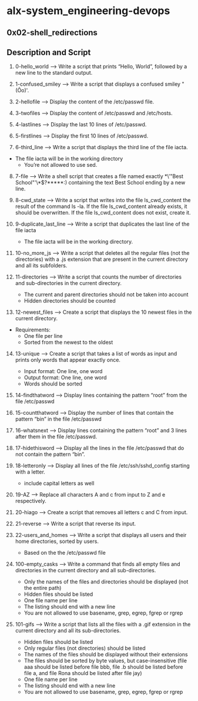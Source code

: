 # alx-system_engineering-devops

## 0x02-shell_redirections

## Description and Script

1.  0-hello_world --> Write a script that prints “Hello, World”, followed by a new line to the standard output.

2. 1-confused_smiley --> Write a script that displays a confused smiley "(Ôo)'.

3. 2-hellofile --> Display the content of the /etc/passwd file.

4. 3-twofiles --> Display the content of /etc/passwd and /etc/hosts.

5. 4-lastlines --> Display the last 10 lines of /etc/passwd.

6. 5-firstlines --> Display the first 10 lines of /etc/passwd.

7. 6-third_line --> Write a script that displays the third line of the file iacta.
- The file iacta will be in the working directory
  * You’re not allowed to use sed.

8. 7-file --> Write a shell script that creates a file named exactly \*\\'"Best School"\'\\*$\?\*\*\*\*\*:) containing the text Best School ending by a new line.

9. 8-cwd_state --> Write a script that writes into the file ls_cwd_content the result of the command ls -la. If the file ls_cwd_content already exists, it should be overwritten. If the file ls_cwd_content does not exist, create it.

10. 9-duplicate_last_line --> Write a script that duplicates the last line of the file iacta
    * The file iacta will be in the working directory.

11. 10-no_more_js --> Write a script that deletes all the regular files (not the directories) with a .js extension that are present in the current directory and all its subfolders.

12. 11-directories --> Write a script that counts the number of directories and sub-directories in the current directory.
    * The current and parent directories should not be taken into account
    * Hidden directories should be counted

13. 12-newest_files --> Create a script that displays the 10 newest files in the current directory.

- Requirements:
    * One file per line
    * Sorted from the newest to the oldest

14. 13-unique --> Create a script that takes a list of words as input and prints only words that appear exactly once.
    * Input format: One line, one word
    * Output format: One line, one word
    * Words should be sorted

15. 14-findthatword --> Display lines containing the pattern “root” from the file /etc/passwd

16. 15-countthatword --> Display the number of lines that contain the pattern “bin” in the file /etc/passwd

17. 16-whatsnext --> Display lines containing the pattern “root” and 3 lines after them in the file /etc/passwd.

18. 17-hidethisword --> Display all the lines in the file /etc/passwd that do not contain the pattern “bin”.

19. 18-letteronly --> Display all lines of the file /etc/ssh/sshd_config starting with a letter.
    * include capital letters as well

20. 19-AZ --> Replace all characters A and c from input to Z and e respectively.

21. 20-hiago --> Create a script that removes all letters c and C from input.

22. 21-reverse --> Write a script that reverse its input.

23. 22-users_and_homes --> Write a script that displays all users and their home directories, sorted by users.
    * Based on the the /etc/passwd file

24. 100-empty_casks --> Write a command that finds all empty files and directories in the current directory and all sub-directories.
    * Only the names of the files and directories should be displayed (not the entire path)
    * Hidden files should be listed
    * One file name per line
    * The listing should end with a new line
    * You are not allowed to use basename, grep, egrep, fgrep or rgrep

25. 101-gifs --> Write a script that lists all the files with a .gif extension in the current directory and all its sub-directories.
    * Hidden files should be listed
    * Only regular files (not directories) should be listed
    * The names of the files should be displayed without their extensions
    * The files should be sorted by byte values, but case-insensitive (file aaa should be listed before file bbb, file .b should be listed before file a, and file Rona should be listed after file jay)
    * One file name per line
    * The listing should end with a new line
    * You are not allowed to use basename, grep, egrep, fgrep or rgrep

